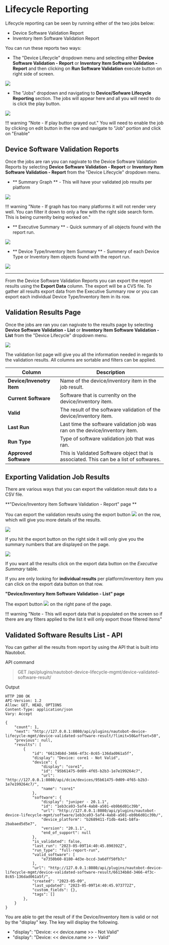 # Lifecycle Reporting

Lifecycle reporting can be seen by running either of the two jobs below:

- Device Software Validation Report
- Inventory Item Software Validation Report

You can run these reports two ways:

- The "Device Lifecycle" dropdown menu and selecting either **Device Software Validation - Report** or **Inventory Item Software Validation - Report** and then clicking on **Run Software Validation** execute button on right side of screen.

![](../images/lcm_software_validation_report_run.png)

- The "Jobs" dropdown and navigating to **Device/Sofware Lifecycle Reporting** section. The jobs will appear here and all you will need to do is click the play button.

![](../images/lcm_software_validation_report_run_jobs.png)

!!! warning "Note - If play button grayed out."
    You will need to enable the job by clicking on edit button in the row and navigate to "Job" portion and click on "Enable"

## Device Software Validation Reports

Once the jobs are ran you can nagivate to the Device Software Validation Reports by selecting **Device Software Validation - Report** or **Inventory Item Software Validation - Report** from the "Device Lifecycle" dropdown menu.

- ** Summary Graph ** - This will have your validated job results per platform

![](../images/lcm_software_validation_report_run_graph.png)

!!! warning "Note - If graph has too many platforms it will not render very well. You can filter it down to only a few with the right side search form. This is being currenlty being worked on."

- ** Executive Summary ** - Quick summary of all objects found with the report run.

![](../images/lcm_software_validation_report_run_executive_summary.png)

- ** Device Type/Inventory Item Summary ** - Summery of each Device Type or Inventory Item objects found with the report run.

![](../images/lcm_software_validation_report_run_detailed_summary.png)

---

From the Device Software Validation Reports you can export the report results using the **Export Data** column. The export will be a CVS file. To gather all results export data from the Executive Summary row or you can export each individual Device Type/Inventory Item in its row.

## Validation Results Page

Once the jobs are ran you can nagivate to the results page by selecting **Device Software Validation - List** or **Inventory Item Software Validation - List** from the "Device Lifecycle" dropdown menu.

![](../images/lcm_software_validation_report_run_results_list.png)

The validation list page will give you all the information needed in regards to the validation results. All columns are sortable and filters can be applied.

| Column | Description |
| -- | -- |
| **Device/Invenotry Item** | Name of the device/inventory item in the job result. |
| **Current Software** | Software that is currenlty on the device/inventory item. |
| **Valid** | The result of the software validation of the device/inventory item. |
| **Last Run** | Last time the software validation job was ran on the device/inventory item. |
| **Run Type** | Type of software validation job that was ran. |
| **Approved Software** | This is Validated Software object that is associated. This can be a list of softwares. |

## Exporting Validation Job Results

There are various ways that you can export the validation result data to a CSV file.

**"Device/Inventory Item Software Validation - Report" page **

You can export the validation results using the export button ![](../images/lcm_software_validation_export_button.png) on the row, which will give you more details of the results.

![](../images/lcm_software_validation_report_csv_small.png)

If you hit the export button on the right side it will only give you the summary numbers that are displayed on the page.

![](../images/lcm_software_validation_reports_export_button.png)

If you want all the results click on the export data button on the *Executive Summary* table.

If you are only looking for **individual results** per platform/inventory item you can click on the export data button on that row.

**"Device/Inventory Item Software Validation - List" page**

The export button ![](../images/lcm_software_validation_export_button_green.png) on the right pane of the page.

!!! warning "Note - This will export data that is populated on the screen so if there are any filters applied to the list it will only export those filtered items"

## Validated Software Results List - API

You can gather all the results from report by using the API that is built into Nautobot.

API command

> GET /api/plugins/nautobot-device-lifecycle-mgmt/device-validated-software-result/

Output

```
HTTP 200 OK
API-Version: 1.2
Allow: GET, HEAD, OPTIONS
Content-Type: application/json
Vary: Accept

{
    "count": 1,
    "next": "http://127.0.0.1:8080/api/plugins/nautobot-device-lifecycle-mgmt/device-validated-software-result/?limit=50&offset=50",
    "previous": null,
    "results": [
        {
            "id": "66134b8d-3466-4f3c-8c65-136dad061a5f",
            "display": "Device: core1 - Not Valid",
            "device": {
                "display": "core1",
                "id": "95b61475-0d09-4f65-b2b3-1e7e199264c7",
                "url": "http://127.0.0.1:8080/api/dcim/devices/95b61475-0d09-4f65-b2b3-1e7e199264c7/",
                "name": "core1"
            },
            "software": {
                "display": "juniper - 20.1.1",
                "id": "1eb3ca93-5af4-4ab8-a501-eb9b6d01c39b",
                "url": "http://127.0.0.1:8080/api/plugins/nautobot-device-lifecycle-mgmt/software/1eb3ca93-5af4-4ab8-a501-eb9b6d01c39b/",
                "device_platform": "b2689411-f1db-4a41-b8fa-2babaed5d5e7",
                "version": "20.1.1",
                "end_of_support": null
            },
            "is_validated": false,
            "last_run": "2023-05-09T14:40:45.890392Z",
            "run_type": "full-report-run",
            "valid_software": [
                "e7350b60-8180-4d3e-bccd-3a6dff50fb7c"
            ],
            "url": "http://127.0.0.1:8080/api/plugins/nautobot-device-lifecycle-mgmt/device-validated-software-result/66134b8d-3466-4f3c-8c65-136dad061a5f/",
            "created": "2023-05-09",
            "last_updated": "2023-05-09T14:40:45.973772Z",
            "custom_fields": {},
            "tags": []
        },
    }
}
```

You are able to get the result of if the Device/Inventory Item is valid or not by the "display" key. The key will display the following.

-  "display": "Device: << device.name >> - Not Valid"
-  "display": "Device: << device.name >> - Valid"